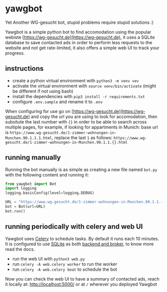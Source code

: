# yawgbot

Yet Another WG-gesucht bot, stupid problems require stupid solutions :)

Yawgbot is a simple python bot to find accomodation using the popular webiste [https://wg-gesucht.de](https://wg-gesucht.de), it uses a SQLite database to save contacted ads in order to perform less requests to the website and not get rate-limited, it also offers a simple web UI to track your progress.

## instructions

- create a python virtual environment with `python3 -m venv vev`
- activate the virtual environment with `source venv/bin/activate` (might be different if not using bash)
- install the dependencies with `pip3 install -r requirements.txt`
- configure `.env.sample` and rename it to `.env`

When configuring for use go on [https://wg-gesucht.de](https://wg-gesucht.de) and copy the url you are using to look for accomodation, then subsitute the last number with `{}` in order to be able to search across multiple pages, for example, if looking for appartments in Munich: base url is `https://www.wg-gesucht.de/1-zimmer-wohnungen-in-Munchen.90.1.1.1.html`, replace the last `1` as follows: `https://www.wg-gesucht.de/1-zimmer-wohnungen-in-Munchen.90.1.1.{}.html`

## running manually

Running the bot manually is as simple as creating a new file named `bot.py` with the following content and running it:

```python
from yawgbot import Bot
import logging
logging.basicConfig(level=logging.DEBUG)

URL = "https://www.wg-gesucht.de/1-zimmer-wohnungen-in-Munchen.90.1.1.{}.html"
bot = Bot(url=URL)
bot.run()
```

## running periodically with celery and web UI

Yawgbot uses [Celery](https://docs.celeryq.dev/en/stable/) to schedule tasks. By default it runs each 10 minutes. It is configured to use [SQLite](https://sqlite.org) as both [backend and broker](https://docs.celeryq.dev/en/stable/getting-started/backends-and-brokers/index.html), to know more read the docs.

- run the web UI with `python3 web.py`
- run `celery -A web.celery worker` to run the worker
- run `celery -A web.celery beat` to schedule the bot

Now you can check the web UI to have a summary of contacted ads, reach it locally at: <http://localhost:5000/> or at `/` wherever you deployed Yawgbot
